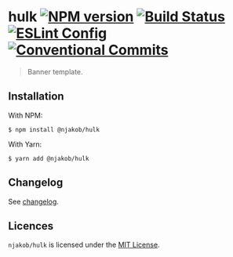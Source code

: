 
# hulk [![NPM version][badge:npm-status]][npm] [![Build Status][badge:build-status]][travis] [![ESLint Config][badge:eslint-config]][github:eslint-config] [![Conventional Commits][badge:conventional-commits]][conventional-commits]

> Banner template.

## Installation

With NPM:

```
$ npm install @njakob/hulk
```

With Yarn:

```
$ yarn add @njakob/hulk
```

## Changelog

See [changelog][CHANGELOG].

## Licences

`njakob/hulk` is licensed under the [MIT License][licence].

[licence]: LICENSE
[changelog]: CHANGELOG
[github:eslint-config]: https://github.com/njakob/eslint-config
[npm]: https://nodei.co/npm/@njakob/hulk
[travis]: https://travis-ci.org/njakob/hulk
[conventional-commits]: https://conventionalcommits.org
[badge:npm-status]: https://img.shields.io/npm/v/@njakob/hulk.svg
[badge:build-status]: https://travis-ci.org/njakob/hulk.svg?branch=master
[badge:eslint-config]: https://img.shields.io/badge/eslint_config-njakob-463fd4.svg
[badge:conventional-commits]: https://img.shields.io/badge/conventional%20commits-1.0.0-yellow.svg
